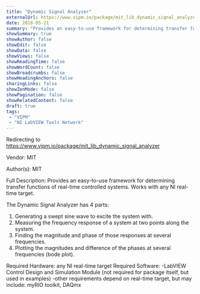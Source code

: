 ```yaml
---
title: "Dynamic Signal Analyzer"
externalUrl: https://www.vipm.io/package/mit_lib_dynamic_signal_analyzer
date: 2018-05-21
summary: "Provides an easy-to-use framework for determining transfer functions of real-time controlled systems."
showSummary: true
showAuthor: false
showEdit: false
showData: false
showViews: false
showReadingTime: false
showWordCount: false
showBreadcrumbs: false
showHeadingAnchors: false
sharingLinks: false
showZenMode: false
showPagination: false
showRelatedContent: false
draft: true
tags:
 - "VIPM"
 - "NI LabVIEW Tools Network"
---
```


Redirecting to https://www.vipm.io/package/mit_lib_dynamic_signal_analyzer

Vendor: MIT

Author(s): MIT
 
Full Description:
Provides an easy-to-use framework for determining transfer functions of real-time controlled systems. Works with any NI real-time target.

The Dynamic Signal Analyzer has 4 parts:
1. Generating a swept sine wave to excite the system with.
2. Measuring the frequency response of a system at two points along the system.
3. Finding the magnitude and phase of those responses at several frequencies.
4. Plotting the magnitudes and difference of the phases at several frequencies (bode plot).

Required Hardware: any NI real-time target
Required Software: 
-LabVIEW Control Design and Simulation Module (not required for package itself, but used in examples)
-other requirements depend on real-time target, but may include: myRIO toolkit, DAQmx